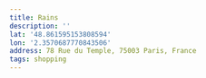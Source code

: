 ```yaml
---
title: Rains
description: ''
lat: '48.861595153808594'
lon: '2.3570687770843506'
address: 78 Rue du Temple, 75003 Paris, France
tags: shopping
---
```

